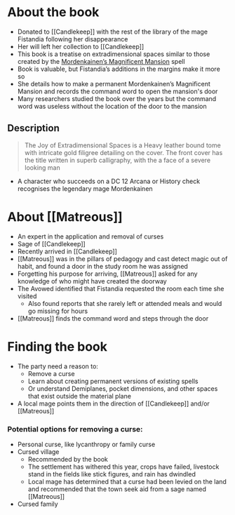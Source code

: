 # About the book
- Donated to [[Candlekeep]] with the rest of the library of the mage Fistandia following her disappearance
- Her will left her collection to [[Candlekeep]]
- This book is a treatise on extradimensional spaces similar to those created by the [Mordenkainen’s Magnificent Mansion](https://www.dndbeyond.com/spells/mordenkainens-magnificent-mansion) spell
- Book is valuable, but Fistandia’s additions in the margins make it more so
- She details how to make a permanent Mordenkainen’s Magnificent Mansion and records the command word to open the mansion's door 
- Many researchers studied the book over the years but the command word was useless without the location of the door to the mansion

## Description

> The Joy of Extradimensional Spaces is a Heavy leather bound tome with intricate gold filigree detailing on the cover. The front cover has the title written in superb calligraphy, with the a face of a severe looking man
- A character who succeeds on a DC 12 Arcana or History check recognises the legendary mage Mordenkainen

# About [[Matreous]]
- An expert in the application and removal of curses
- Sage of [[Candlekeep]]
- Recently arrived in [[Candlekeep]]
- [[Matreous]] was in the pillars of pedagogy and cast detect magic out of habit, and found a door in the study room he was assigned
- Forgetting his purpose for arriving, [[Matreous]] asked for any knowledge of who might have created the doorway
- The Avowed identified that Fistandia requested the room each time she visited
    - Also found reports that she rarely left or attended meals and would go missing for hours
-   [[Matreous]] finds the command word and steps through the door

# Finding the book
-   The party need a reason to:
    -   Remove a curse
    -   Learn about creating permanent versions of existing spells
    -   Or understand Demiplanes, pocket dimensions, and other spaces that exist outside the material plane
-   A local mage points them in the direction of [[Candlekeep]] and/or [[Matreous]]

### Potential options for removing a curse:
-   Personal curse, like lycanthropy or family curse
-   Cursed village
    -   Recommended by the book
    -   The settlement has withered this year, crops have failed, livestock stand in the fields like stick figures, and rain has dwindled
    -   Local mage has determined that a curse had been levied on the land and recommended that the town seek aid from a sage named [[Matreous]]
-   Cursed family